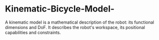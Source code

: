 # Kinematic-Bicycle-Model-
A kinematic model is a mathematical description of the robot: its functional dimensions and DoF. It describes the robot's workspace, its positional capabilities and constraints.
